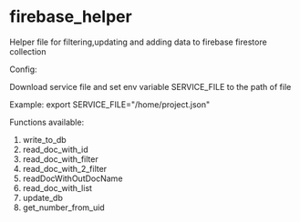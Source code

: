 # firebase_helper
Helper file for filtering,updating and adding data to firebase firestore collection

Config:

Download service file and set env variable SERVICE_FILE to the path of file

Example:
export SERVICE_FILE="/home/project.json"

Functions available:
1. write_to_db
2. read_doc_with_id
3. read_doc_with_filter
4. read_doc_with_2_filter
5. readDocWithOutDocName
6. read_doc_with_list
7. update_db
8. get_number_from_uid
